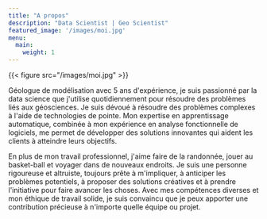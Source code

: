 ```yaml
---
title: "A propos"
description: "Data Scientist | Geo Scientist"
featured_image: '/images/moi.jpg'
menu:
  main:
    weight: 1
---
```

{{< figure src="/images/moi.jpg"  >}}

Géologue de modélisation avec 5 ans d'expérience, je suis passionné par la data science que j'utilise quotidiennement pour résoudre des problèmes liés aux géosciences. Je suis dévoué à résoudre des problèmes complexes à l'aide de technologies de pointe. Mon expertise en apprentissage automatique, combinée à mon expérience en analyse fonctionnelle de logiciels, me permet de développer des solutions innovantes qui aident les clients à atteindre leurs objectifs.

En plus de mon travail professionnel, j'aime faire de la randonnée, jouer au basket-ball et voyager dans de nouveaux endroits. Je suis une personne rigoureuse et altruiste, toujours prête à m'impliquer, à anticiper les problèmes potentiels, à proposer des solutions créatives et à prendre l'initiative pour faire avancer les choses. Avec mes compétences diverses et mon éthique de travail solide, je suis convaincu que je peux apporter une contribution précieuse à n'importe quelle équipe ou projet.
